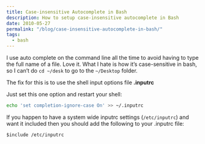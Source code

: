 ```yaml
---
title: Case-insensitive Autocomplete in Bash
description: How to setup case-insensitive autocomplete in Bash
date: 2010-05-27
permalink: "/blog/case-insensitive-autocomplete-in-bash/"
tags:
  - bash
---
```


I use auto complete on the command line all the time to avoid having to type the full name of a file. Love it. What I hate is how it&#8217;s case-sensitive in bash, so I can&#8217;t do `cd ~/desk` to go to the `~/Desktop` folder.

The fix for this is to use the shell input options file **.inputrc**

Just set this one option and restart your shell:

```bash
echo 'set completion-ignore-case On' >> ~/.inputrc
```

If you happen to have a system wide inputrc settings (`/etc/inputrc`) and want it included then you should add the following to your .inputrc file:

```
$include /etc/inputrc
```
